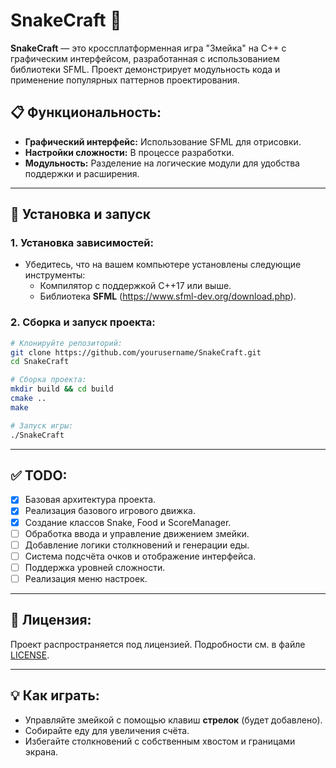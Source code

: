 ﻿# SnakeCraft 🐍

**SnakeCraft** — это кроссплатформенная игра "Змейка" на C++ с графическим интерфейсом, разработанная с использованием библиотеки SFML. Проект демонстрирует модульность кода и применение популярных паттернов проектирования.

## 📋 Функциональность:
- **Графический интерфейс:** Использование SFML для отрисовки.
- **Настройки сложности:** В процессе разработки.
- **Модульность:** Разделение на логические модули для удобства поддержки и расширения.

---

## 🚀 Установка и запуск

### 1. Установка зависимостей:
- Убедитесь, что на вашем компьютере установлены следующие инструменты:
  - Компилятор с поддержкой C++17 или выше.
  - Библиотека **SFML** (https://www.sfml-dev.org/download.php).

### 2. Сборка и запуск проекта:

```bash
# Клонируйте репозиторий:
git clone https://github.com/yourusername/SnakeCraft.git
cd SnakeCraft

# Сборка проекта:
mkdir build && cd build
cmake ..
make

# Запуск игры:
./SnakeCraft
```

---


## ✅ TODO:

- [x] Базовая архитектура проекта.
- [x] Реализация базового игрового движка.
- [x] Создание классов Snake, Food и ScoreManager.
- [ ] Обработка ввода и управление движением змейки.
- [ ] Добавление логики столкновений и генерации еды.
- [ ] Система подсчёта очков и отображение интерфейса.
- [ ] Поддержка уровней сложности.
- [ ] Реализация меню настроек.

---

## 📖 Лицензия:

Проект распространяется под лицензией. Подробности см. в файле [LICENSE](LICENSE).

---

## 💡 Как играть:

- Управляйте змейкой с помощью клавиш **стрелок** (будет добавлено).
- Собирайте еду для увеличения счёта.
- Избегайте столкновений с собственным хвостом и границами экрана.